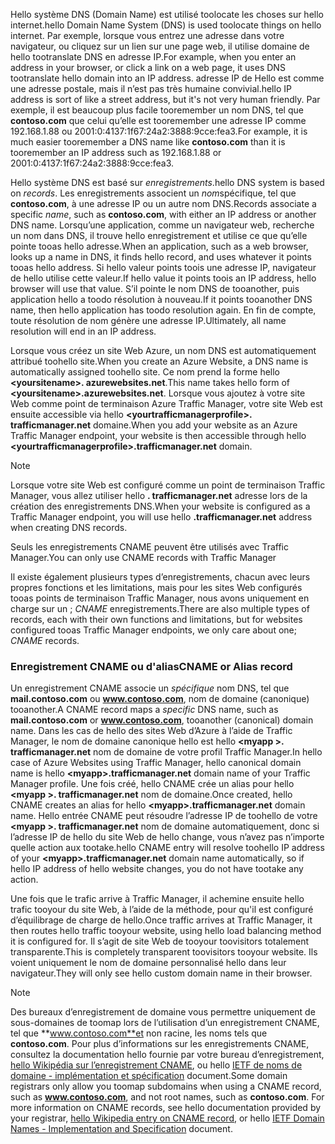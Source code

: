 <span data-ttu-id="31913-101">Hello système DNS (Domain Name) est utilisé toolocate les choses sur hello internet.</span><span class="sxs-lookup"><span data-stu-id="31913-101">hello Domain Name System (DNS) is used toolocate things on hello internet.</span></span> <span data-ttu-id="31913-102">Par exemple, lorsque vous entrez une adresse dans votre navigateur, ou cliquez sur un lien sur une page web, il utilise domaine de hello tootranslate DNS en adresse IP.</span><span class="sxs-lookup"><span data-stu-id="31913-102">For example, when you enter an address in your browser, or click a link on a web page, it uses DNS tootranslate hello domain into an IP address.</span></span> <span data-ttu-id="31913-103">adresse IP de Hello est comme une adresse postale, mais il n’est pas très humaine convivial.</span><span class="sxs-lookup"><span data-stu-id="31913-103">hello IP address is sort of like a street address, but it's not very human friendly.</span></span> <span data-ttu-id="31913-104">Par exemple, il est beaucoup plus facile tooremember un nom DNS, tel que **contoso.com** que celui qu’elle est tooremember une adresse IP comme 192.168.1.88 ou 2001:0:4137:1f67:24a2:3888:9cce:fea3.</span><span class="sxs-lookup"><span data-stu-id="31913-104">For example, it is much easier tooremember a DNS name like **contoso.com** than it is tooremember an IP address such as 192.168.1.88 or 2001:0:4137:1f67:24a2:3888:9cce:fea3.</span></span>

<span data-ttu-id="31913-105">Hello système DNS est basé sur *enregistrements*.</span><span class="sxs-lookup"><span data-stu-id="31913-105">hello DNS system is based on *records*.</span></span> <span data-ttu-id="31913-106">Les enregistrements associent un *nom*spécifique, tel que **contoso.com**, à une adresse IP ou un autre nom DNS.</span><span class="sxs-lookup"><span data-stu-id="31913-106">Records associate a specific *name*, such as **contoso.com**, with either an IP address or another DNS name.</span></span> <span data-ttu-id="31913-107">Lorsqu’une application, comme un navigateur web, recherche un nom dans DNS, il trouve hello enregistrement et utilise ce que qu’elle pointe tooas hello adresse.</span><span class="sxs-lookup"><span data-stu-id="31913-107">When an application, such as a web browser, looks up a name in DNS, it finds hello record, and uses whatever it points tooas hello address.</span></span> <span data-ttu-id="31913-108">Si hello valeur points toois une adresse IP, navigateur de hello utilise cette valeur.</span><span class="sxs-lookup"><span data-stu-id="31913-108">If hello value it points toois an IP address, hello browser will use that value.</span></span> <span data-ttu-id="31913-109">S’il pointe le nom DNS de tooanother, puis application hello a toodo résolution à nouveau.</span><span class="sxs-lookup"><span data-stu-id="31913-109">If it points tooanother DNS name, then hello application has toodo resolution again.</span></span> <span data-ttu-id="31913-110">En fin de compte, toute résolution de nom génère une adresse IP.</span><span class="sxs-lookup"><span data-stu-id="31913-110">Ultimately, all name resolution will end in an IP address.</span></span>

<span data-ttu-id="31913-111">Lorsque vous créez un site Web Azure, un nom DNS est automatiquement attribué toohello site.</span><span class="sxs-lookup"><span data-stu-id="31913-111">When you create an Azure Website, a DNS name is automatically assigned toohello site.</span></span> <span data-ttu-id="31913-112">Ce nom prend la forme hello  **&lt;yoursitename&gt;. azurewebsites.net**.</span><span class="sxs-lookup"><span data-stu-id="31913-112">This name takes hello form of **&lt;yoursitename&gt;.azurewebsites.net**.</span></span> <span data-ttu-id="31913-113">Lorsque vous ajoutez à votre site Web comme point de terminaison Azure Traffic Manager, votre site Web est ensuite accessible via hello  **&lt;yourtrafficmanagerprofile&gt;. trafficmanager.net** domaine.</span><span class="sxs-lookup"><span data-stu-id="31913-113">When you add your website as an Azure Traffic Manager endpoint, your website is then accessible through hello **&lt;yourtrafficmanagerprofile&gt;.trafficmanager.net** domain.</span></span>

> [!NOTE]
> <span data-ttu-id="31913-114">Lorsque votre site Web est configuré comme un point de terminaison Traffic Manager, vous allez utiliser hello **. trafficmanager.net** adresse lors de la création des enregistrements DNS.</span><span class="sxs-lookup"><span data-stu-id="31913-114">When your website is configured as a Traffic Manager endpoint, you will use hello **.trafficmanager.net** address when creating DNS records.</span></span>
> 
> <span data-ttu-id="31913-115">Seuls les enregistrements CNAME peuvent être utilisés avec Traffic Manager.</span><span class="sxs-lookup"><span data-stu-id="31913-115">You can only use CNAME records with Traffic Manager</span></span>
> 
> 

<span data-ttu-id="31913-116">Il existe également plusieurs types d’enregistrements, chacun avec leurs propres fonctions et les limitations, mais pour les sites Web configurés tooas points de terminaison Traffic Manager, nous avons uniquement en charge sur un ; *CNAME* enregistrements.</span><span class="sxs-lookup"><span data-stu-id="31913-116">There are also multiple types of records, each with their own functions and limitations, but for websites configured tooas Traffic Manager endpoints, we only care about one; *CNAME* records.</span></span>

### <a name="cname-or-alias-record"></a><span data-ttu-id="31913-117">Enregistrement CNAME ou d'alias</span><span class="sxs-lookup"><span data-stu-id="31913-117">CNAME or Alias record</span></span>
<span data-ttu-id="31913-118">Un enregistrement CNAME associe un *spécifique* nom DNS, tel que **mail.contoso.com** ou **www.contoso.com**, nom de domaine (canonique) tooanother.</span><span class="sxs-lookup"><span data-stu-id="31913-118">A CNAME record maps a *specific* DNS name, such as **mail.contoso.com** or **www.contoso.com**, tooanother (canonical) domain name.</span></span> <span data-ttu-id="31913-119">Dans les cas de hello des sites Web d’Azure à l’aide de Traffic Manager, le nom de domaine canonique hello est hello  **&lt;myapp >. trafficmanager.net** nom de domaine de votre profil Traffic Manager.</span><span class="sxs-lookup"><span data-stu-id="31913-119">In hello case of Azure Websites using Traffic Manager, hello canonical domain name is hello **&lt;myapp>.trafficmanager.net** domain name of your Traffic Manager profile.</span></span> <span data-ttu-id="31913-120">Une fois créé, hello CNAME crée un alias pour hello  **&lt;myapp >. trafficmanager.net** nom de domaine.</span><span class="sxs-lookup"><span data-stu-id="31913-120">Once created, hello CNAME creates an alias for hello **&lt;myapp>.trafficmanager.net** domain name.</span></span> <span data-ttu-id="31913-121">Hello entrée CNAME peut résoudre l’adresse IP de toohello de votre  **&lt;myapp >. trafficmanager.net** nom de domaine automatiquement, donc si l’adresse IP de hello du site Web de hello change, vous n’avez pas n’importe quelle action aux tootake.</span><span class="sxs-lookup"><span data-stu-id="31913-121">hello CNAME entry will resolve toohello IP address of your **&lt;myapp>.trafficmanager.net** domain name automatically, so if hello IP address of hello website changes, you do not have tootake any action.</span></span>

<span data-ttu-id="31913-122">Une fois que le trafic arrive à Traffic Manager, il achemine ensuite hello trafic tooyour du site Web, à l’aide de la méthode, pour qu'il est configuré d’équilibrage de charge de hello.</span><span class="sxs-lookup"><span data-stu-id="31913-122">Once traffic arrives at Traffic Manager, it then routes hello traffic tooyour website, using hello load balancing method it is configured for.</span></span> <span data-ttu-id="31913-123">Il s’agit de site Web de tooyour toovisitors totalement transparente.</span><span class="sxs-lookup"><span data-stu-id="31913-123">This is completely transparent toovisitors tooyour website.</span></span> <span data-ttu-id="31913-124">Ils voient uniquement le nom de domaine personnalisé hello dans leur navigateur.</span><span class="sxs-lookup"><span data-stu-id="31913-124">They will only see hello custom domain name in their browser.</span></span>

> [!NOTE]
> <span data-ttu-id="31913-125">Des bureaux d’enregistrement de domaine vous permettre uniquement de sous-domaines de toomap lors de l’utilisation d’un enregistrement CNAME, tel que **www.contoso.com**et non racine, les noms tels que **contoso.com**. Pour plus d’informations sur les enregistrements CNAME, consultez la documentation hello fournie par votre bureau d’enregistrement, <a href="http://en.wikipedia.org/wiki/CNAME_record">hello Wikipédia sur l’enregistrement CNAME</a>, ou hello <a href="http://tools.ietf.org/html/rfc1035">IETF de noms de domaine - implémentation et spécification</a> document.</span><span class="sxs-lookup"><span data-stu-id="31913-125">Some domain registrars only allow you toomap subdomains when using a CNAME record, such as **www.contoso.com**, and not root names, such as **contoso.com**. For more information on CNAME records, see hello documentation provided by your registrar, <a href="http://en.wikipedia.org/wiki/CNAME_record">hello Wikipedia entry on CNAME record</a>, or hello <a href="http://tools.ietf.org/html/rfc1035">IETF Domain Names - Implementation and Specification</a> document.</span></span>
> 
> 


